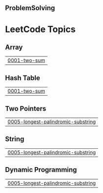 ## ProblemSolving

<!---LeetCode Topics Start-->
# LeetCode Topics
## Array
|  |
| ------- |
| [0001-two-sum](https://github.com/googoo9918/ProblemSolving/tree/master/0001-two-sum) |
## Hash Table
|  |
| ------- |
| [0001-two-sum](https://github.com/googoo9918/ProblemSolving/tree/master/0001-two-sum) |
## Two Pointers
|  |
| ------- |
| [0005-longest-palindromic-substring](https://github.com/googoo9918/ProblemSolving/tree/master/0005-longest-palindromic-substring) |
## String
|  |
| ------- |
| [0005-longest-palindromic-substring](https://github.com/googoo9918/ProblemSolving/tree/master/0005-longest-palindromic-substring) |
## Dynamic Programming
|  |
| ------- |
| [0005-longest-palindromic-substring](https://github.com/googoo9918/ProblemSolving/tree/master/0005-longest-palindromic-substring) |
<!---LeetCode Topics End-->